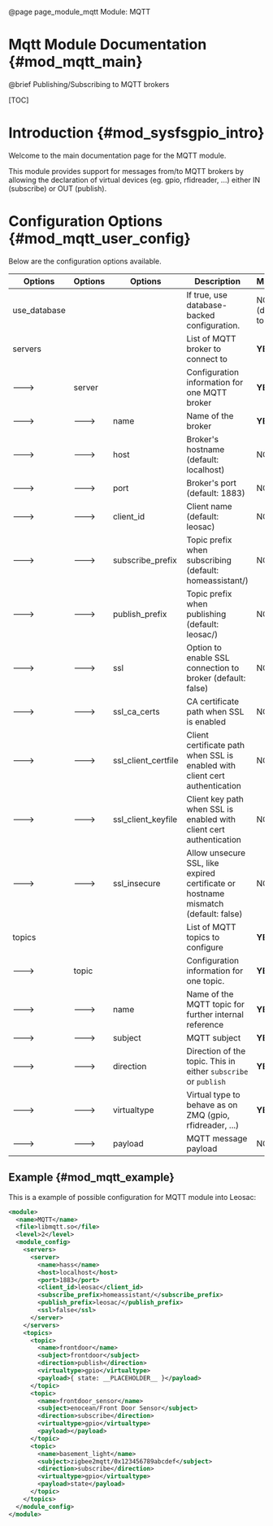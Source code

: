 @page page_module_mqtt Module: MQTT

Mqtt Module Documentation {#mod_mqtt_main}
====================================================

@brief Publishing/Subscribing to MQTT brokers

[TOC]

Introduction {#mod_sysfsgpio_intro}
===================================

Welcome to the main documentation page for the MQTT module.

This module provides support for messages from/to MQTT brokers by allowing the
declaration of virtual devices (eg. gpio, rfidreader, ...) either IN (subscribe)
or OUT (publish).

Configuration Options {#mod_mqtt_user_config}
==================================================

Below are the configuration options available.

Options      | Options | Options             | Description                                                                             | Mandatory
-------------|---------|---------------------|-----------------------------------------------------------------------------------------|-----------
use_database |         |                     | If true, use database-backed configuration.                                             | NO (defaults to false)
servers      |         |                     | List of MQTT broker to connect to                                                       | **YES**
--->         | server  |                     | Configuration information for one MQTT broker                                           | **YES**
--->         | --->    | name                | Name of the broker                                                                      | **YES**
--->         | --->    | host                | Broker's hostname (default: localhost)                                                  | NO
--->         | --->    | port                | Broker's port (default: 1883)                                                           | NO
--->         | --->    | client_id           | Client name (default: leosac)                                                           | NO
--->         | --->    | subscribe_prefix    | Topic prefix when subscribing (default: homeassistant/)                                 | NO
--->         | --->    | publish_prefix      | Topic prefix when publishing (default: leosac/)                                         | NO
--->         | --->    | ssl                 | Option to enable SSL connection to broker (default: false)                              | NO
--->         | --->    | ssl_ca_certs        | CA certificate path when SSL is enabled                                                 | NO
--->         | --->    | ssl_client_certfile | Client certificate path when SSL is enabled with client cert authentication             | NO
--->         | --->    | ssl_client_keyfile  | Client key path when SSL is enabled with client cert authentication                     | NO
--->         | --->    | ssl_insecure        | Allow unsecure SSL, like expired certificate or hostname mismatch (default: false)      | NO
topics       |         |                     | List of MQTT topics to configure                                                        | **YES**
--->         | topic   |                     | Configuration information for one topic.                                                | **YES**
--->         | --->    | name                | Name of the MQTT topic for further internal reference                                   | **YES**
--->         | --->    | subject             | MQTT subject                                                                            | **YES**
--->         | --->    | direction           | Direction of the topic. This in either `subscribe` or `publish`                         | **YES**
--->         | --->    | virtualtype         | Virtual type to behave as on ZMQ (gpio, rfidreader, ...)                                | **YES**
--->         | --->    | payload             | MQTT message payload                                                                    | NO


Example {#mod_mqtt_example}
--------------------------------

This is a example of possible configuration for MQTT module into Leosac:

~~~~~~~~~~~~~~~~~~~~~~~~~~~~~~~~~~~~~~~~~~~~~~~~~~~.xml
<module>
  <name>MQTT</name>
  <file>libmqtt.so</file>
  <level>2</level>
  <module_config>            
    <servers>
      <server>
        <name>hass</name>
        <host>localhost</host>
        <port>1883</port>
        <client_id>leosac</client_id>
        <subscribe_prefix>homeassistant/</subscribe_prefix>
        <publish_prefix>leosac/</publish_prefix>
        <ssl>false</ssl>
      </server>
    </servers>
    <topics>
      <topic>
        <name>frontdoor</name>
        <subject>frontdoor</subject>
        <direction>publish</direction>
        <virtualtype>gpio</virtualtype>
        <payload>{ state: __PLACEHOLDER__ }</payload>
      </topic>
      <topic>
        <name>frontdoor_sensor</name>
        <subject>enocean/Front Door Sensor</subject>
        <direction>subscribe</direction>
        <virtualtype>gpio</virtualtype>
        <payload></payload>
      </topic>
      <topic>
        <name>basement_light</name>
        <subject>zigbee2mqtt/0x123456789abcdef</subject>
        <direction>subscribe</direction>
        <virtualtype>gpio</virtualtype>
        <payload>state</payload>
      </topic>
    </topics>
  </module_config>
</module>
~~~~~~~~~~~~~~~~~~~~~~~~~~~~~~~~~~~~~~~~~~~~~~~~~~~
